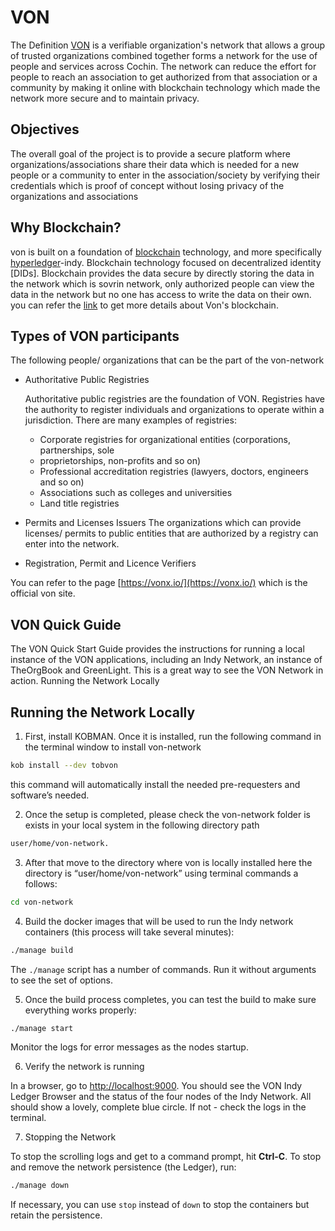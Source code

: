 # VON

The Definition [VON](https://github.com/bcgov/von) is a verifiable organization's network that allows a group of trusted organizations combined together forms a network for the use of people and services across Cochin. The network can reduce the effort for people to reach an association to get authorized from that association or a community by making it online with blockchain technology which made the network more secure and to maintain privacy.

## Objectives

The overall goal of the project is to provide a secure platform where organizations/associations share their data which is needed for a new people or a community to enter in the association/society by verifying their credentials which is proof of concept without losing privacy of the organizations and associations 

## Why Blockchain?

von is built on a foundation of [blockchain](https://en.wikipedia.org/wiki/Blockchain) technology, and more specifically [hyperledger](https://en.wikipedia.org/wiki/Hyperledger)-indy. Blockchain technology focused on decentralized identity [DIDs]. Blockchain provides the data secure by directly storing the data in the network which is sovrin network, only authorized people can view the data in the network but no one has access to write the data on their own. you can refer the [link](https://vonx.io/getting_started/vons-blockchain-basis/) to get more details about Von's blockchain.

## Types of VON participants

The following people/ organizations that can be the part of the von-network
 - Authoritative Public Registries
    
    Authoritative public registries are the foundation of VON. Registries have the authority to register individuals and organizations to operate within a jurisdiction. There are many examples of registries:
    - Corporate registries for organizational entities (corporations, partnerships, sole 
    - proprietorships, non-profits and so on)
    - Professional accreditation registries (lawyers, doctors, engineers and so on)
    - Associations such as colleges and universities
    - Land title registries

- Permits and Licenses Issuers
    The organizations which can provide licenses/ permits to public entities that are authorized by a registry can enter into the network.
- Registration, Permit and Licence Verifiers

You can refer to the page [https://vonx.io/](https://vonx.io/) which is the official von site.

## VON Quick Guide

The VON Quick Start Guide provides the instructions for running a local instance of the VON applications, including an Indy Network, an instance of TheOrgBook and GreenLight. This is a great way to see the VON Network in action.
Running the Network Locally

## Running the Network Locally

1. First, install KOBMAN. Once it is installed, run the following command in the terminal window to install von-network 
```bash
kob install --dev tobvon
```
this command will automatically install the needed pre-requesters and software’s needed. 

2. Once the setup is completed, please check the von-network folder is exists in your local system in the following directory path 

```bash
user/home/von-network.
```

3. After that move to the directory where von is locally installed here the directory is “user/home/von-network” using terminal commands a follows:

```bash
cd von-network
```

4. Build the docker images that will be used to run the Indy network containers (this process will take several minutes):

```bash
./manage build
```

The `./manage` script has a number of commands. Run it without arguments to see the set of options.

5. Once the build process completes, you can test the build to make sure everything works properly:

```bash
./manage start
```

Monitor the logs for error messages as the nodes startup.

6. Verify the network is running

In a browser, go to [http://localhost:9000](http://localhost:9000). You should see the VON Indy Ledger Browser and the status of the four nodes of the Indy Network. All should show a lovely, complete blue circle. If not - check the logs in the terminal.

7. Stopping the Network

To stop the scrolling logs and get to a command prompt, hit **Ctrl-C**.  To stop and remove the network persistence (the Ledger), run:

```bash
./manage down
```

If necessary, you can use `stop` instead of `down` to stop the containers but retain the persistence.

